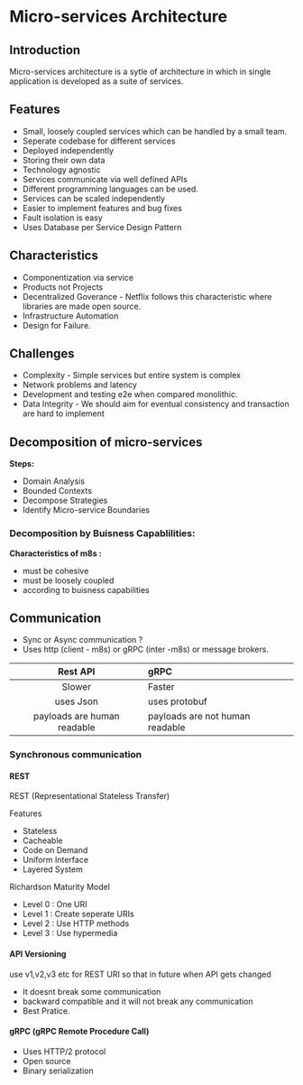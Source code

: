 # Micro-services Architecture

## Introduction

Micro-services architecture is a sytle of architecture in which in single application is developed as a suite of services.

## Features

* Small, loosely coupled services which can be handled by a small team.
* Seperate codebase for different services
* Deployed independently
* Storing their own data
* Technology agnostic
* Services communicate via well defined APIs
* Different programming languages can be used.
* Services can be scaled independently
* Easier to implement features and bug fixes
* Fault isolation is easy
* Uses Database per Service Design Pattern

## Characteristics

* Componentization via service
* Products not Projects
* Decentralized Goverance - Netflix follows this characteristic where libraries are made open source.
* Infrastructure Automation
* Design for Failure.

## Challenges

* Complexity - Simple services but entire system is complex
* Network problems and latency
* Development and testing e2e when compared monolithic.
* Data Integrity - We should aim for eventual consistency and transaction are hard to implement

## Decomposition of micro-services

**Steps:**

* Domain Analysis
* Bounded Contexts
* Decompose Strategies 
* Identify Micro-service Boundaries

### Decomposition by Buisness Capablilities:

**Characteristics of m8s :**

* must be cohesive
* must be loosely coupled
* according to buisness capabilities

## Communication

* Sync or Async communication ?  
* Uses http (client - m8s) or gRPC (inter -m8s) or message brokers.

|Rest API | gRPC|
|:-------:|:----|
|Slower | Faster|
|uses Json|uses protobuf|
|payloads are human readable | payloads are not human readable|

### Synchronous communication

#### REST

REST (Representational Stateless Transfer)

Features

* Stateless
* Cacheable
* Code on Demand
* Uniform Interface
* Layered System

Richardson Maturity Model

* Level 0 : One URI
* Level 1 : Create seperate URIs
* Level 2 : Use HTTP methods
* Level 3 : Use hypermedia

#### API Versioning

use v1,v2,v3 etc for REST URI so that in future when API gets changed 

* It doesnt break some communication
* backward compatible and it will not break any communication
* Best Pratice. 

#### gRPC (gRPC Remote Procedure Call)

* Uses HTTP/2 protocol
* Open source
* Binary serialization